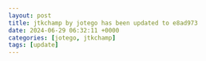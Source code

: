 ```yaml
---
layout: post
title: jtkchamp by jotego has been updated to e8ad973
date: 2024-06-29 06:32:11 +0000
categories: [jotego, jtkchamp]
tags: [update]
---
```


